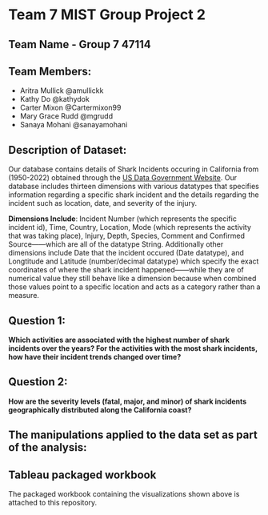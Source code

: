 # Team 7 MIST Group Project 2
## Team Name - Group 7 47114
## Team Members: 
- Aritra Mullick @amullickk
- Kathy Do @kathydok
- Carter Mixon @Cartermixon99
- Mary Grace Rudd @mgrudd 
- Sanaya Mohani @sanayamohani

## Description of Dataset:
Our database contains details of Shark Incidents occuring in California from (1950-2022) obtained through the [US Data Government Website](https://catalog.data.gov/dataset). Our database includes thirteen dimensions with various datatypes that specifies information regarding a specific shark incident and the details regarding the incident such as location, date, and severity of the injury. 

**Dimensions Include**: Incident Number (which represents the specific incident id), Time, Country, Location, Mode (which represents the activity that was taking place), Injury, Depth, Species, Comment and Confirmed Source——which are all of the datatype String. Additionally other dimensions include Date that the incident occured (Date datatype), and Longtitude and Latitude (number/decimal datatype) which specify the exact coordinates of where the shark incident happened——while they are of numerical value they still behave like a dimension because when combined those values point to a specific location and acts as a category rather than a measure. 




## Question 1:
**Which activities are associated with the highest number of shark incidents over the years? For the activities with the most shark incidents, how have their incident trends changed over time?**

## Question 2:
**How are the severity levels (fatal, major, and minor) of shark incidents geographically distributed along the California coast?**

## The manipulations applied to the data set as part of the analysis:

## Tableau packaged workbook
The packaged workbook containing the visualizations shown above is attached to this repository.
